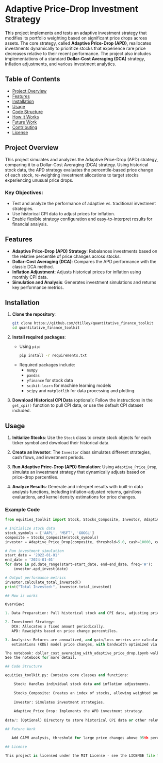 # Adaptive Price-Drop Investment Strategy

This project implements and tests an adaptive investment strategy that modifies its portfolio weighting based on significant price drops across assets. The core strategy, called **Adaptive Price-Drop (APD)**, reallocates investments dynamically to prioritize stocks that experience rare price decreases relative to their recent performance. The project also includes implementations of a standard **Dollar-Cost Averaging (DCA)** strategy, inflation adjustments, and various investment analytics.

## Table of Contents

- [Project Overview](#project-overview)
- [Features](#features)
- [Installation](#installation)
- [Usage](#usage)
- [Code Structure](#code-structure)
- [How it Works](#how-it-works)
- [Future Work](#future-work)
- [Contributing](#contributing)
- [License](#license)

## Project Overview

This project simulates and analyzes the Adaptive Price-Drop (APD) strategy, comparing it to a Dollar-Cost
Averaging (DCA) strategy. Using historical stock data, the APD strategy evaluates the percentile-based
price change of each stock, re-weighting investment allocations to target stocks experiencing unusual
price drops.

### Key Objectives:
- Test and analyze the performance of adaptive vs. traditional investment strategies.
- Use historical CPI data to adjust prices for inflation.
- Enable flexible strategy configuration and easy-to-interpret results for financial analysis.

## Features

- **Adaptive Price-Drop (APD) Strategy**: Rebalances investments based on the relative percentile of
price changes across stocks.
- **Dollar-Cost Averaging (DCA)**: Compares the APD performance with the classic DCA method.
- **Inflation Adjustment**: Adjusts historical prices for inflation using monthly CPI data.
- **Simulation and Analysis**: Generates investment simulations and returns key performance metrics.

## Installation

1. **Clone the repository**:
    ```bash
    git clone https://github.com/dtilley/quantitative_finance_toolkit
    cd quantitative_finance_toolkit
    ```

2. **Install required packages**:
    - Using `pip`:
      ```bash
      pip install -r requirements.txt
      ```
    - Required packages include:
      - `numpy`
      - `pandas`
      - `yfinance` for stock data
      - `scikit-learn` for machine learning models
      - `scipy` and `matplotlib` for data processing and plotting

3. **Download Historical CPI Data** (optional): Follow the instructions in the `get_cpi()` function to pull CPI data, or use the default CPI dataset included.

## Usage

1. **Initialize Stocks**:
   Use the `Stock` class to create stock objects for each ticker symbol and download their historical data.

2. **Create an Investor**:
   The `Investor` class simulates different strategies, cash flows, and investment periods.

3. **Run Adaptive Price-Drop (APD) Simulation**:
   Using `Adaptive_Price_Drop`, simulate an investment strategy that dynamically adjusts based on price-drop percentiles.

4. **Analyze Results**:
   Generate and interpret results with built-in data analysis functions, including inflation-adjusted returns, gain/loss evaluations, and kernel density estimations for price changes.

### Example Code

```python
from equities_toolkit import Stock, Stocks_Composite, Investor, Adaptive_Price_Drop

# Initialize stock data
stock_symbols = ['AAPL', 'MSFT', 'GOOGL']
composite = Stocks_Composite(stock_symbols)
investor = Adaptive_Price_Drop(composite, threshold=5.0, cash=10000, cashflow=500, freq='W')

# Run investment simulation
start_date = '2022-01-01'
end_date = '2024-01-01'
for date in pd.date_range(start=start_date, end=end_date, freq='W'):
    investor.apd_invest(date)

# Output performance metrics
investor.calculate_total_invested()
print("Total Invested:", investor.total_invested)

## How is works

Overview:

1. Data Preparation: Pull historical stock and CPI data, adjusting prices for inflation.

2. Investment Strategy:
   DCA: Allocates a fixed amount periodically.
   APD: Reweights based on price change percentiles.

3. Analysis: Returns are annualized, and gain/loss metrics are calculated. Kernel density
   estimations (KDE) model price changes, with bandwidth optimized via grid search.

The notebook: dollar_cost_averaging_with_adaptive_price_drop.ipynb walks through the code and analysis.
See the notebook for more detail.

## Code Structure

equities_toolkit.py: Contains core classes and functions:

	Stock: Handles individual stock data and inflation adjustments.
	
	Stocks_Composite: Creates an index of stocks, allowing weighted portfolio analysis.
	
	Investor: Simulates investment strategies.
	
	Adaptive_Price_Drop: Implements the APD investment strategy.
	
data/: (Optional) Directory to store historical CPI data or other relevant datasets.

## Future Work

   Add CAPM analysis, threshold for large price changes above 95th percentile.

## License

This project is licensed under the MIT License - see the LICENSE file for details.
